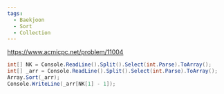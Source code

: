```yaml
---
tags:
  - Baekjoon
  - Sort
  - Collection
---
```

https://www.acmicpc.net/problem/11004
```C#
int[] NK = Console.ReadLine().Split().Select(int.Parse).ToArray();
int[] _arr = Console.ReadLine().Split().Select(int.Parse).ToArray();
Array.Sort(_arr);
Console.WriteLine(_arr[NK[1] - 1]);
```